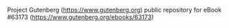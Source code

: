 Project Gutenberg (https://www.gutenberg.org) public repository for eBook #63173 (https://www.gutenberg.org/ebooks/63173)
